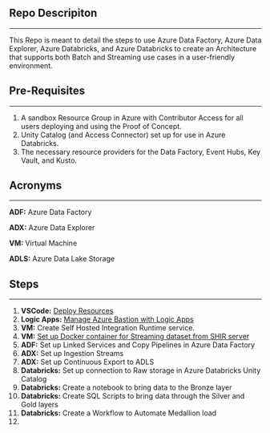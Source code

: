 ## Repo Descripiton
___

This Repo is meant to detail the steps to use Azure Data Factory, Azure Data Explorer, Azure Databricks, and Azure Databricks to create an Architecture that supports both Batch and Streaming use cases in a user-friendly environment. 

## Pre-Requisites
___
1) A sandbox Resource Group in Azure with Contributor Access for all users deploying and using the Proof of Concept.
2) Unity Catalog (and Access Connector) set up for use in Azure Databricks.
3) The necessary resource providers for the Data Factory, Event Hubs, Key Vault, and Kusto.

## Acronyms
____
__ADF:__ Azure Data Factory

__ADX:__ Azure Data Explorer

__VM:__ Virtual Machine

__ADLS:__ Azure Data Lake Storage
   
## Steps
___
1) __VSCode:__ [Deploy Resources](./docs/bicep/deploy.md)
2) __Logic Apps:__ [Manage Azure Bastion with Logic Apps](./docs/logicapps/setUpBastionLogicApps.md)
3) __VM:__ Create Self Hosted Integration Runtime service.
4) __VM:__ [Set up Docker container for Streaming dataset from SHIR server](./docs/shirvm/streamingSetUp.md)
5) __ADF:__ Set up Linked Services and Copy Pipelines in Azure Data Factory
6) __ADX:__ Set up Ingestion Streams
7) __ADX:__ Set up Continuous Export to ADLS
8) __Databricks:__ Set up connection to Raw storage in Azure Databricks Unity Catalog
9) __Databricks:__ Create a notebook to bring data to the Bronze layer
10) __Databricks:__ Create SQL Scripts to bring data through the Silver and Gold layers
11) __Databricks:__ Create a Workflow to Automate Medallion load
12) 